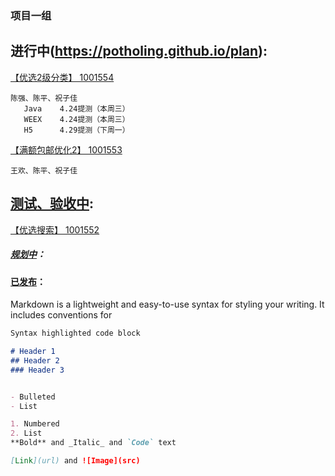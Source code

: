 ### 项目一组




## 进行中(https://potholing.github.io/plan):

[【优选2级分类】 1001554](https://potholing.github.io/plan/1001554/index.html)
 ```
 陈强、陈平、祝子佳
    Java    4.24提测（本周三）
    WEEX    4.24提测（本周三）
    H5      4.29提测（下周一）
```    

[【满额包邮优化2】 1001553](https://potholing.github.io/plan/1001553/index.html)
 ```
 王欢、陈平、祝子佳

```   

## [测试、验收中](https://potholing.github.io/plan):

[【优选搜索】 1001552](https://potholing.github.io/plan/1001552/index.html)


##### [规划中](https://potholing.github.io/plan)：



#### [已发布](https://potholing.github.io/plan)：


Markdown is a lightweight and easy-to-use syntax for styling your writing. It includes conventions for

```markdown
Syntax highlighted code block

# Header 1
## Header 2
### Header 3


- Bulleted
- List

1. Numbered
2. List
**Bold** and _Italic_ and `Code` text

[Link](url) and ![Image](src)
```
